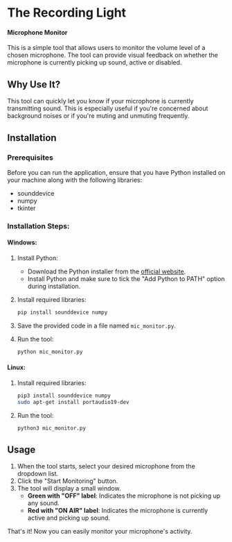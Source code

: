 #  The Recording Light
#### Microphone Monitor

This is a simple tool that allows users to monitor the volume level of a chosen microphone. The tool can provide visual feedback on whether the microphone is currently picking up sound, active or disabled.

## Why Use It?

This tool can quickly let you know if your microphone
is currently transmitting sound.
This is especially useful if you're concerned
about background noises or if you're muting and
unmuting frequently.


## Installation

### Prerequisites

Before you can run the application, ensure that you have Python installed on your machine along with the following libraries:

- sounddevice
- numpy
- tkinter

### Installation Steps:

#### Windows:

1. Install Python:
    - Download the Python installer from the [official website](https://www.python.org/downloads/).
    - Install Python and make sure to tick the "Add Python to PATH" option during installation.
  
2. Install required libraries:
    ```bash
    pip install sounddevice numpy
    ```

3. Save the provided code in a file named `mic_monitor.py`.

4. Run the tool:
    ```bash
    python mic_monitor.py
    ```

#### Linux:


1. Install required libraries:
    ```bash
    pip3 install sounddevice numpy
    sudo apt-get install portaudio19-dev
    ```

2. Run the tool:
    ```bash
    python3 mic_monitor.py
    ```

## Usage

1. When the tool starts, select your desired microphone from the dropdown list.
2. Click the "Start Monitoring" button.
3. The tool will display a small window. 
    - **Green with "OFF" label**: Indicates the microphone is not picking up any sound.
    - **Red with "ON AIR" label**: Indicates the microphone is currently active and picking up sound.

That's it! Now you can easily monitor your microphone's activity.
